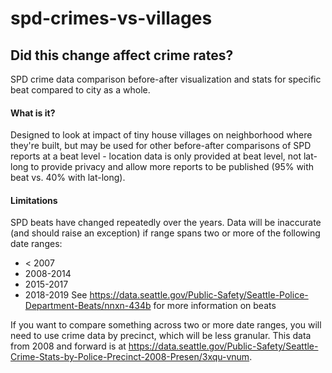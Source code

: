 # spd-crimes-vs-villages
## Did this change affect crime rates?
SPD crime data comparison before-after visualization and stats for specific beat compared to city as a whole.

#### What is it?
Designed to look at impact of tiny house villages on neighborhood where they're built, but may be used for other before-after comparisons of SPD reports at a beat level - location data is only provided at beat level, not lat-long to provide privacy and allow more reports to be published (95% with beat vs. 40% with lat-long).

#### Limitations
SPD beats have changed repeatedly over the years. Data will be inaccurate (and should raise an exception) if range spans two or more of the following date ranges:
- < 2007
- 2008-2014
- 2015-2017
- 2018-2019
See https://data.seattle.gov/Public-Safety/Seattle-Police-Department-Beats/nnxn-434b for more information on beats

If you want to compare something across two or more date ranges, you will need to use crime data by precinct, which will be less granular. This data from 2008 and forward is at https://data.seattle.gov/Public-Safety/Seattle-Crime-Stats-by-Police-Precinct-2008-Presen/3xqu-vnum.
